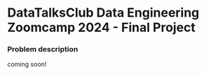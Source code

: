# DataTalksClub Data Engineering Zoomcamp 2024 - Final Project

### Problem description  
coming soon!
